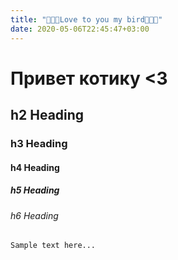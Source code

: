 ```yaml
---
title: "🥰🥰🥰Love to you my bird🥰🥰🥰"
date: 2020-05-06T22:45:47+03:00
---
```


# Привет котику <3
## h2 Heading
### h3 Heading
#### h4 Heading
##### h5 Heading
###### h6 Heading

```markdown
Sample text here...
```
